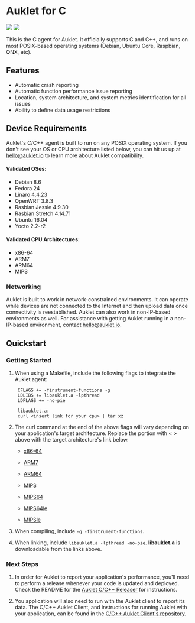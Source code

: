 # Auklet for C

<a href="https://www.apache.org/licenses/LICENSE-2.0" alt="Apache page link -- Apache 2.0 License"><img src="https://img.shields.io/pypi/l/auklet.svg" /></a>
<a href="https://codeclimate.com/repos/599de6da0e0de702630009ca/test_coverage"><img src="https://api.codeclimate.com/v1/badges/66870661edeeb2e46253/test_coverage" /></a>

This is the C agent for Auklet. It officially supports C and C++, and runs on
most POSIX-based operating systems (Debian, Ubuntu Core, Raspbian, QNX, etc).

## Features

[auklet_site]: https://app.auklet.io
[auklet_releaser]: https://github.com/aukletio/Auklet-Releaser-C
[auklet_client]: https://github.com/aukletio/Auklet-Client-C
[mail_auklet]: mailto:hello@auklet.io

- Automatic crash reporting
- Automatic function performance issue reporting
- Location, system architecture, and system metrics identification for all 
issues
- Ability to define data usage restrictions

## Device Requirements

Auklet's C/C++ agent is built to run on any POSIX operating system. If you 
don't see your OS or CPU architecture listed below, you can hit us up at 
[hello@auklet.io][mail_auklet] to learn more about Auklet compatibility.

#### Validated OSes:

- Debian 8.6
- Fedora 24
- Linaro 4.4.23
- OpenWRT 3.8.3
- Rasbian Jessie 4.9.30 
- Rasbian Stretch 4.14.71
- Ubuntu 16.04
- Yocto 2.2-r2

#### Validated CPU Architectures:

- x86-64
- ARM7
- ARM64
- MIPS

### Networking
Auklet is built to work in network-constrained environments. It can operate 
while devices are not connected to the Internet and then upload data once 
connectivity is reestablished. Auklet can also work in non-IP-based 
environments as well. For assistance with getting Auklet running in a 
non-IP-based environment, contact [hello@auklet.io][mail_auklet].

## Quickstart

### Getting Started

1. When using a Makefile, include the following flags to integrate the Auklet 
agent:

        CFLAGS += -finstrument-functions -g
        LDLIBS += libauklet.a -lpthread
        LDFLAGS += -no-pie
    
        libauklet.a:
        curl <insert link for your cpu> | tar xz
    
1. The curl command at the end of the above flags will vary depending on your 
   application's target architecture. Replace the portion with < > above with
   the target architecture's link below. 

    - [x86-64](https://s3.amazonawscom/auklet/agent/c/latest/libauklet-amd64-latest.tgz)
        
    - [ARM7](https://s3.amazonaws.com/auklet/agent/c/latest/libauklet-arm-latest.tgz)
    
    - [ARM64](https://s3.amazonaws.com/auklet/agent/c/latest/libauklet-arm64-latest.tgz)

    - [MIPS](https://s3.amazonaws.com/auklet/agent/c/latest/libauklet-arm64-latest.tgz)

    - [MIPS64](https://s3.amazonaws.com/auklet/agent/c/latest/libauklet-mips64-latest.tgz)

    - [MIPS64le](https://s3.amazonaws.com/auklet/agent/c/latest/libauklet-mips64le-latest.tgz)

    - [MIPSle](https://s3.amazonaws.com/auklet/agent/c/latest/libauklet-mipsle-latest.tgz)

1. When compiling, include `-g -finstrument-functions`.

1. When linking, include `libauklet.a -lpthread -no-pie`. **libauklet.a** is 
downloadable from the links above.
    

### Next Steps
1. In order for Auklet to report your application's performance, you'll need to 
perform a release whenever your code is updated and deployed. Check the 
README for the [Auklet C/C++ Releaser][auklet_releaser] for instructions.

1. You application will also need to run with the Auklet client to report its 
data. The C/C++ Auklet Client, and instructions for running Auklet with your 
application, can be found in the 
[C/C++ Auklet Client's repository][auklet_client].
